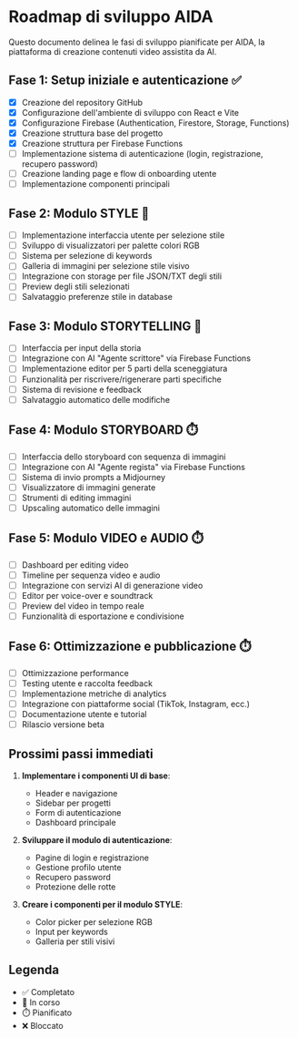# Roadmap di sviluppo AIDA

Questo documento delinea le fasi di sviluppo pianificate per AIDA, la piattaforma di creazione contenuti video assistita da AI.

## Fase 1: Setup iniziale e autenticazione ✅

- [x] Creazione del repository GitHub
- [x] Configurazione dell'ambiente di sviluppo con React e Vite
- [x] Configurazione Firebase (Authentication, Firestore, Storage, Functions)
- [x] Creazione struttura base del progetto
- [x] Creazione struttura per Firebase Functions
- [ ] Implementazione sistema di autenticazione (login, registrazione, recupero password)
- [ ] Creazione landing page e flow di onboarding utente
- [ ] Implementazione componenti principali

## Fase 2: Modulo STYLE 🔄

- [ ] Implementazione interfaccia utente per selezione stile
- [ ] Sviluppo di visualizzatori per palette colori RGB
- [ ] Sistema per selezione di keywords
- [ ] Galleria di immagini per selezione stile visivo
- [ ] Integrazione con storage per file JSON/TXT degli stili
- [ ] Preview degli stili selezionati
- [ ] Salvataggio preferenze stile in database

## Fase 3: Modulo STORYTELLING 🔄

- [ ] Interfaccia per input della storia
- [ ] Integrazione con AI "Agente scrittore" via Firebase Functions
- [ ] Implementazione editor per 5 parti della sceneggiatura
- [ ] Funzionalità per riscrivere/rigenerare parti specifiche
- [ ] Sistema di revisione e feedback
- [ ] Salvataggio automatico delle modifiche

## Fase 4: Modulo STORYBOARD ⏱️

- [ ] Interfaccia dello storyboard con sequenza di immagini
- [ ] Integrazione con AI "Agente regista" via Firebase Functions
- [ ] Sistema di invio prompts a Midjourney
- [ ] Visualizzatore di immagini generate
- [ ] Strumenti di editing immagini
- [ ] Upscaling automatico delle immagini

## Fase 5: Modulo VIDEO e AUDIO ⏱️

- [ ] Dashboard per editing video
- [ ] Timeline per sequenza video e audio
- [ ] Integrazione con servizi AI di generazione video
- [ ] Editor per voice-over e soundtrack
- [ ] Preview del video in tempo reale
- [ ] Funzionalità di esportazione e condivisione

## Fase 6: Ottimizzazione e pubblicazione ⏱️

- [ ] Ottimizzazione performance
- [ ] Testing utente e raccolta feedback
- [ ] Implementazione metriche di analytics
- [ ] Integrazione con piattaforme social (TikTok, Instagram, ecc.)
- [ ] Documentazione utente e tutorial
- [ ] Rilascio versione beta

## Prossimi passi immediati

1. **Implementare i componenti UI di base**:
   - Header e navigazione
   - Sidebar per progetti
   - Form di autenticazione
   - Dashboard principale

2. **Sviluppare il modulo di autenticazione**:
   - Pagine di login e registrazione
   - Gestione profilo utente
   - Recupero password
   - Protezione delle rotte

3. **Creare i componenti per il modulo STYLE**:
   - Color picker per selezione RGB
   - Input per keywords
   - Galleria per stili visivi

## Legenda

- ✅ Completato
- 🔄 In corso
- ⏱️ Pianificato
- ❌ Bloccato
